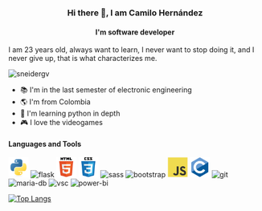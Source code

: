 
<h3 align="center"> Hi there 👋, I am Camilo Hernández</h3>
<h4 align="center">I'm software developer</h4>
<p>I am 23 years old, always want to learn, I never want to stop doing it, and I never give up, that is what characterizes me.</p>


<p align="left"> <img src="https://komarev.com/ghpvc/?username=CamiloD17&label=Profile%20views&color=0e75b6&style=flat%22" alt="sneidergv" /> </p>

- 📚 I'm in the last semester of electronic engineering
- 🌎 I'm from Colombia
- 🐍 I'm learning python in depth
- 🎮 I love the videogames 

<h4 align="left">Languages and Tools</h4>
<p align="left">
<img src="https://raw.githubusercontent.com/devicons/devicon/master/icons/python/python-original.svg" alt="python" width="40" height="40"/> 
<img src="https://cdn.svgporn.com/logos/flask.svg" alt="flask" width="40" height="40"/>
 <img src="https://raw.githubusercontent.com/devicons/devicon/master/icons/html5/html5-original-wordmark.svg" alt="html5" width="40" height="40"/>
<img src="https://raw.githubusercontent.com/devicons/devicon/master/icons/css3/css3-original-wordmark.svg" alt="css3" width="40" height="40"/>
<img src="https://img.icons8.com/color/344/sass.png" alt="sass" width="40" height="40"/>
  <img src="https://img.icons8.com/color/344/bootstrap.png" alt="bootstrap" width="40" height="40"/>
 <img src="https://raw.githubusercontent.com/devicons/devicon/master/icons/javascript/javascript-original.svg" alt="javascript" width="40" height="40"/>
<img src="https://raw.githubusercontent.com/devicons/devicon/master/icons/c/c-original.svg" alt="c" width="40" height="40"/>
<img src="https://www.vectorlogo.zone/logos/git-scm/git-scm-icon.svg" alt="git" width="40" height="40"/> 
<img src="https://img.icons8.com/color/344/maria-db.png" alt="maria-db" width="40" height="40"/> 
<img src="https://img.icons8.com/color/344/visual-studio-code-2019.png" alt="vsc" width="40" height="40"/>
<img src="https://img.icons8.com/color/344/power-bi.png" alt="power-bi" width="40" height="40"/>  </p>


[![Top Langs](https://github-readme-stats.vercel.app/api/top-langs/?username=CamiloD17)](https://github.com/anuraghazra/github-readme-stats)


